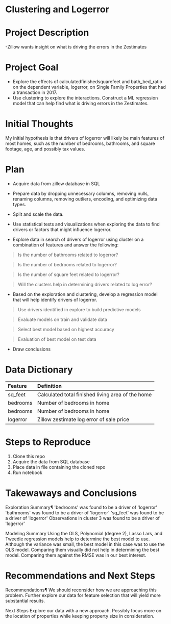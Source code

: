 # Clustering and Logerror
#  
# Project Description
-Zillow wants insight on what is driving the errors in the Zestimates

# Project Goal
- Explore the effects of calculatedfinishedsquarefeet and bath_bed_ratio on the dependent variable, logerror, on Single Family Properties that had a transaction in 2017.
- Use clustering to explore the interactions.  Construct a ML regression model that can help find what is driving errors in the Zestimates.

# Initial Thoughts
My initial hypothesis is that drivers of logerror will likely be main features of most homes, such as the number of bedrooms, bathrooms, and square footage, age, and possibly tax values.

# Plan

- Acquire data from zillow database in SQL

- Prepare data by dropping unnecessary columns, removing nulls, renaming columns, removing outliers, encoding, and optimizing data types.

- Split and scale the data.

- Use statistical tests and visualizations when exploring the data to find drivers or factors that might influence logerror.
 
- Explore data in search of drivers of logerror using cluster on a combination of features and answer the following:

> Is the number of bathrooms related to logerror?

> Is the number of bedrooms related to logerror?

> Is the number of square feet related to logerror?

> Will the clusters help in determining drivers related to log error?

- Based on the exploration and clustering, develop a regression model that will help identify drivers of logerror.

> Use drivers identified in explore to build predictive models

> Evaluate models on train and validate data

> Select best model based on highest accuracy

> Evaluation of best model on test data

- Draw conclusions

# Data Dictionary

| Feature | Definition |
| :- | :- |
| sq_feet	| Calculated total finished living area of the home |
| bedrooms |  Number of bedrooms in home |
| bedrooms |  Number of bedrooms in home |
| logerror | Zillow zestimate log error of sale price |


# Steps to Reproduce
1. Clone this repo
2. Acquire the data from SQL database
3. Place data in file containing the cloned repo
4. Run notebook

# Takewaways and Conclusions
Exploration Summary¶
    'bedrooms' was found to be a driver of 'logerror'
    'bathrooms' was found to be a driver of 'logerror'
    'sq_feet' was found to be a driver of 'logerror'
    Observations in cluster 3 was found to be a driver of 'logerror'

Modeling Summary
    Using the OLS, Polynomial (degree 2), Lasso Lars, and Tweedie regression models help to determine the best model to use.
    Although the variance was small, the best model in this case was to use the OLS model.
    Comparing them visually did not help in determining the best model.
    Comparing them against the RMSE was in our best interest.
 
# Recommendations and Next Steps
Recommendations¶
      We should reconsider how we are approaching this problem.
      Further explore our data for feature selection that will yield more substantial results.

Next Steps
    Explore our data with a new approach.
    Possibly focus more on the location of properties while keeping property size in consideration.

